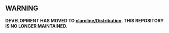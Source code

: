 WARNING
-------

**DEVELOPMENT HAS MOVED TO [claroline/Distribution](http://github.com/claroline/Distribution). THIS REPOSITORY IS NO LONGER MAINTAINED.**
